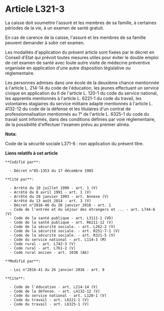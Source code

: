 # Article L321-3

La caisse doit soumettre l'assuré et les membres de sa famille, à certaines périodes de la vie, à un examen de santé
gratuit. 

En cas de carence de la caisse, l'assuré et les membres de sa famille peuvent demander à subir cet examen. 

Les modalités d'application du présent article sont fixées par le décret en Conseil d'Etat qui prévoit toutes mesures utiles
pour éviter le double emploi de cet examen de santé avec toute autre visite de médecine préventive organisée en application
d'une autre disposition législative ou réglementaire. 

Les personnes admises dans une école de la deuxième chance mentionnée à l'article L. 214-14 du code de l'éducation, les
jeunes effectuant un service civique en application du II de l'article L. 120-1 du code du service national, les apprentis
mentionnés à l'article L. 6221-1 du code du travail, les volontaires stagiaires du service militaire adapté mentionnés à
l'article L. 4132-12 du code de la défense et les titulaires d'un contrat de professionnalisation mentionnés au 1° de
l'article L. 6325-1 du code du travail sont informés, dans des conditions définies par voie réglementaire, de la possibilité
d'effectuer l'examen prévu au premier alinéa.

**Nota:**

Code de la sécurité sociale L371-6 : non application du présent titre.

**Liens relatifs à cet article**

	**Codifié par**:

	  - Décret n°85-1353 du 17 décembre 1985

	**Cité par**:

	  - Arrêté du 10 juillet 1990 - art. 1 (V)
	  - Arrêté du 8 avril 1991 - art. 1 (V)
	  - Arrêté du 28 janvier 1993 - art. Annexe (V)
	  - Arrêté du 13 août 2014 - art. 3 (V)
	  - Décret n°2016-46 du 26 janvier 2016 - art. 1
	  - Code de l'entrée et du séjour des étrangers et ... - art. L744-6 (V)
	  - Code de la santé publique - art. L3111-1 (VD)
	  - Code de la santé publique - art. R6211-12 (V)
	  - Code de la sécurité sociale. - art. L262-2 (V)
	  - Code de la sécurité sociale. - art. R251-7-1 (V)
	  - Code de la sécurité sociale. - art. R321-5 (V)
	  - Code du service national - art. L114-3 (M)
	  - Code rural - art. L742-3 (V)
	  - Code rural - art. L761-2 (V)
	  - Code rural ancien - art. 1038 (Ab)

	**Modifié par**:

	  - Loi n°2016-41 du 26 janvier 2016 - art. 9

	**Cite**:

	  - Code de l'éducation - art. L214-14 (V)
	  - Code de la défense. - art. L4132-12 (V)
	  - Code du service national - art. L120-1 (V)
	  - Code du travail - art. L6221-1 (V)
	  - Code du travail - art. L6325-1 (V)

